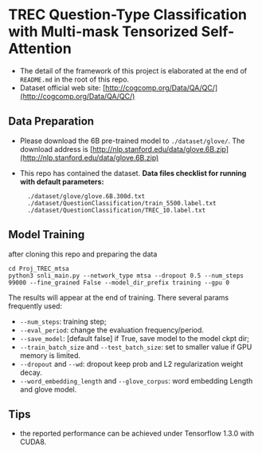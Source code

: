 # TREC Question-Type Classification with Multi-mask Tensorized Self-Attention

* The detail of the framework of this project is elaborated at the end of `README.md` in the root of this repo.
* Dataset official web site: [http://cogcomp.org/Data/QA/QC/](http://cogcomp.org/Data/QA/QC/)


## Data Preparation

* Please download the 6B pre-trained model to `./dataset/glove/`. The download address is [http://nlp.stanford.edu/data/glove.6B.zip](http://nlp.stanford.edu/data/glove.6B.zip)
* This repo has contained the dataset.
**Data files checklist for running with default parameters:**

        ./dataset/glove/glove.6B.300d.txt
        ./dataset/QuestionClassification/train_5500.label.txt
        ./dataset/QuestionClassification/TREC_10.label.txt


## Model Training

after cloning this repo and preparing the data

    cd Proj_TREC_mtsa
    python3 snli_main.py --network_type mtsa --dropout 0.5 --num_steps 99000 --fine_grained False --model_dir_prefix training --gpu 0

The results will appear at the end of training. There several params frequently used:

* `--num_steps`: training step;
* `--eval_period`: change the evaluation frequency/period.
* `--save_model`: [default false] if True, save model to the model ckpt dir;
* `--train_batch_size` and `--test_batch_size`: set to smaller value if GPU memory is limited.
* `--dropout` and `--wd`: dropout keep prob and L2 regularization weight decay.
* `--word_embedding_length` and `--glove_corpus`: word embedding Length and glove model.

## Tips

* the reported performance can be achieved under Tensorflow 1.3.0 with CUDA8. 

